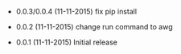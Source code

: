 - 0.0.3/0.0.4 (11-11-2015)
fix pip install

- 0.0.2 (11-11-2015)
change run command to awg

- 0.0.1 (11-11-2015)
Initial release
